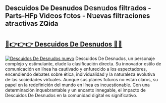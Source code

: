 ## Descuidos De Desnudos D𝚎sn𝚞dos filtr𝚊dos - Parts-HFp Vid𝚎os f𝚘tos - N𝚞evas filtr𝚊ciones atr𝚊ctivas ZQida

# <h2><a href="http://mb9ux41.tromn.icu/?c=Descuidos+De+Desnudos">🔗👉👉👉 Descuidos De Desnudos 🔗🔗</a></h2>

[![Descuidos De Desnudos nuevo](https://i.imgur.com/pEAQMta.gif)](http://mb9ux41.tromn.icu/?c=Descuidos+De+Desnudos)
Descuidos De Desnudos, un personaje complejo y estimulante, elude la clasificación directa. Su innovador estilo de comunicación en línea ha cautivado y enfurecido a los espectadores, encendiendo debates sobre ética, individualidad y la naturaleza evolutiva de las sociedades virtuales. Aunque sus planes futuros no están claros, su papel en la redefinición del mundo en línea es incuestionable. Con una determinación inquebrantable y un encanto innegable, el impacto de Descuidos De Desnudos en la comunidad digital es significativo.
